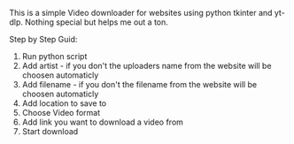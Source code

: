 This is a simple Video downloader for websites using python tkinter and yt-dlp.
Nothing special but helps me out a ton.

Step by Step Guid:
1. Run python script
2. Add artist - if you don't the uploaders name from the website will be choosen automaticly
3. Add filename - if you don't the filename from the website will be choosen automaticly
4. Add location to save to
5. Choose Video format
6. Add link you want to download a video from
7. Start download
